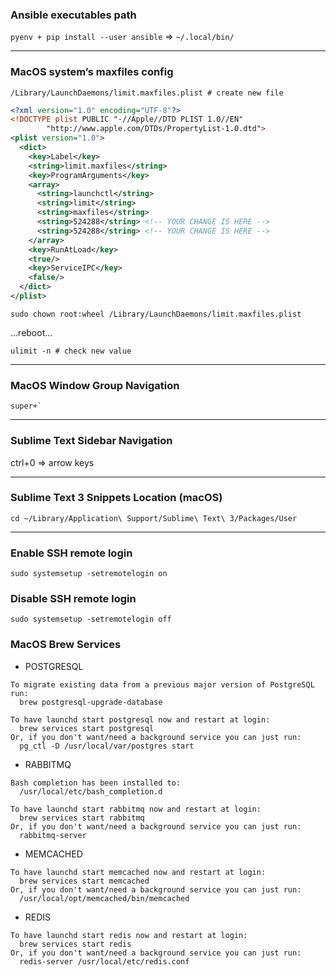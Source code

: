 ### Ansible executables path

`pyenv + pip install --user ansible` => `~/.local/bin/`

---

### MacOS system’s maxfiles config

```
/Library/LaunchDaemons/limit.maxfiles.plist # create new file
```

```xml
<?xml version="1.0" encoding="UTF-8"?>
<!DOCTYPE plist PUBLIC "-//Apple//DTD PLIST 1.0//EN"
        "http://www.apple.com/DTDs/PropertyList-1.0.dtd">
<plist version="1.0">
  <dict>
    <key>Label</key>
    <string>limit.maxfiles</string>
    <key>ProgramArguments</key>
    <array>
      <string>launchctl</string>
      <string>limit</string>
      <string>maxfiles</string>
      <string>524288</string> <!-- YOUR CHANGE IS HERE -->
      <string>524288</string> <!-- YOUR CHANGE IS HERE -->
    </array>
    <key>RunAtLoad</key>
    <true/>
    <key>ServiceIPC</key>
    <false/>
  </dict>
</plist>
```

```shell
sudo chown root:wheel /Library/LaunchDaemons/limit.maxfiles.plist
```

...reboot...

```shell
ulimit -n # check new value
```

---

### MacOS Window Group Navigation

```shell
super+`
```

---

### Sublime Text Sidebar Navigation

ctrl+0 => arrow keys

---

### Sublime Text 3 Snippets Location (macOS)

```shell
cd ~/Library/Application\ Support/Sublime\ Text\ 3/Packages/User
```

---

### Enable SSH remote login

```shell
sudo systemsetup -setremotelogin on
```

### Disable SSH remote login

```shell
sudo systemsetup -setremotelogin off
```

### MacOS Brew Services

- POSTGRESQL

```shell
To migrate existing data from a previous major version of PostgreSQL run:
  brew postgresql-upgrade-database

To have launchd start postgresql now and restart at login:
  brew services start postgresql
Or, if you don't want/need a background service you can just run:
  pg_ctl -D /usr/local/var/postgres start
```

- RABBITMQ

```shell
Bash completion has been installed to:
  /usr/local/etc/bash_completion.d

To have launchd start rabbitmq now and restart at login:
  brew services start rabbitmq
Or, if you don't want/need a background service you can just run:
  rabbitmq-server
```

- MEMCACHED

```shell
To have launchd start memcached now and restart at login:
  brew services start memcached
Or, if you don't want/need a background service you can just run:
  /usr/local/opt/memcached/bin/memcached
```

- REDIS

```shell
To have launchd start redis now and restart at login:
  brew services start redis
Or, if you don't want/need a background service you can just run:
  redis-server /usr/local/etc/redis.conf
```
